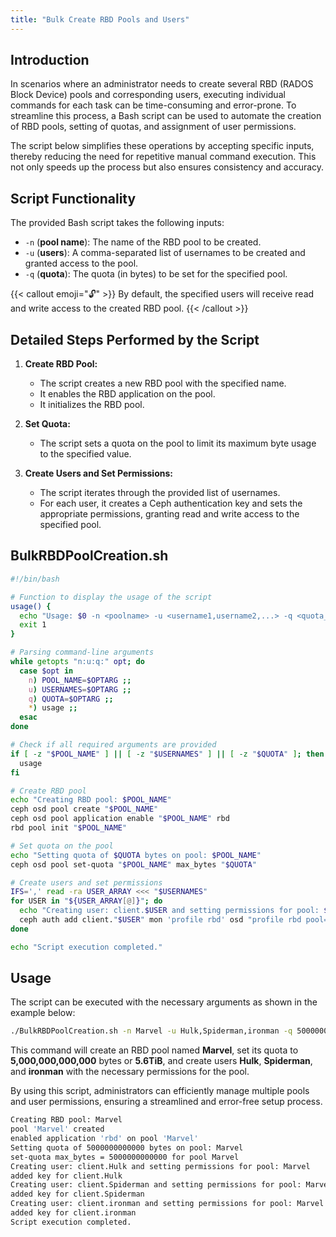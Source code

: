 ```yaml
---
title: "Bulk Create RBD Pools and Users"
---
```

## Introduction
In scenarios where an administrator needs to create several RBD (RADOS Block Device) pools and corresponding users, executing individual commands for each task can be time-consuming and error-prone. To streamline this process, a Bash script can be used to automate the creation of RBD pools, setting of quotas, and assignment of user permissions.

The script below simplifies these operations by accepting specific inputs, thereby reducing the need for repetitive manual command execution. This not only speeds up the process but also ensures consistency and accuracy.

## Script Functionality
The provided Bash script takes the following inputs:

- `-n` (**pool name**): The name of the RBD pool to be created.
- `-u` (**users**): A comma-separated list of usernames to be created and granted access to the pool.
- `-q` (**quota**): The quota (in bytes) to be set for the specified pool.
  
{{< callout emoji="🔓" >}}
  By default, the specified users will receive read and write access to the created RBD pool.
{{< /callout >}}

## Detailed Steps Performed by the Script
1. **Create RBD Pool:**
   - The script creates a new RBD pool with the specified name.
   - It enables the RBD application on the pool.
   - It initializes the RBD pool.

2. **Set Quota:**
   - The script sets a quota on the pool to limit its maximum byte usage to the specified value.

3. **Create Users and Set Permissions:**
   - The script iterates through the provided list of usernames.
   - For each user, it creates a Ceph authentication key and sets the appropriate permissions, granting read and write access to the specified pool.


## BulkRBDPoolCreation.sh
```bash {filename="BulkRBDPoolCreation.sh"}
#!/bin/bash

# Function to display the usage of the script
usage() {
  echo "Usage: $0 -n <poolname> -u <username1,username2,...> -q <quota_in_bytes>"
  exit 1
}

# Parsing command-line arguments
while getopts "n:u:q:" opt; do
  case $opt in
    n) POOL_NAME=$OPTARG ;;
    u) USERNAMES=$OPTARG ;;
    q) QUOTA=$OPTARG ;;
    *) usage ;;
  esac
done

# Check if all required arguments are provided
if [ -z "$POOL_NAME" ] || [ -z "$USERNAMES" ] || [ -z "$QUOTA" ]; then
  usage
fi

# Create RBD pool
echo "Creating RBD pool: $POOL_NAME"
ceph osd pool create "$POOL_NAME"
ceph osd pool application enable "$POOL_NAME" rbd
rbd pool init "$POOL_NAME"

# Set quota on the pool
echo "Setting quota of $QUOTA bytes on pool: $POOL_NAME"
ceph osd pool set-quota "$POOL_NAME" max_bytes "$QUOTA"

# Create users and set permissions
IFS=',' read -ra USER_ARRAY <<< "$USERNAMES"
for USER in "${USER_ARRAY[@]}"; do
  echo "Creating user: client.$USER and setting permissions for pool: $POOL_NAME"
  ceph auth add client."$USER" mon 'profile rbd' osd "profile rbd pool=$POOL_NAME" mgr "profile rbd pool=$POOL_NAME"
done

echo "Script execution completed."
```

## Usage
The script can be executed with the necessary arguments as shown in the example below:
```bash {filename="bash"}
./BulkRBDPoolCreation.sh -n Marvel -u Hulk,Spiderman,ironman -q 5000000000000
```

This command will create an RBD pool named **Marvel**, set its quota to **5,000,000,000,000** bytes or **5.6TiB**, and create users **Hulk**, **Spiderman**, and **ironman** with the necessary permissions for the pool.

By using this script, administrators can efficiently manage multiple pools and user permissions, ensuring a streamlined and error-free setup process.

```bash {filename="Output"}
Creating RBD pool: Marvel
pool 'Marvel' created
enabled application 'rbd' on pool 'Marvel'
Setting quota of 5000000000000 bytes on pool: Marvel
set-quota max_bytes = 5000000000000 for pool Marvel
Creating user: client.Hulk and setting permissions for pool: Marvel
added key for client.Hulk
Creating user: client.Spiderman and setting permissions for pool: Marvel
added key for client.Spiderman
Creating user: client.ironman and setting permissions for pool: Marvel
added key for client.ironman
Script execution completed.
```